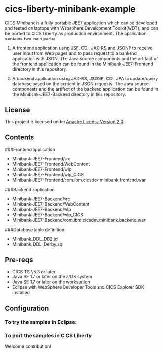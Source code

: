 # cics-liberty-minibank-example

CICS Minibank is a fully portable JEE7 application which can be developed and tested on laptops with Websphere Development Toolkit(WDT), and
can be ported to CICS Liberty as production environment. The application contains two main parts:

1. A frontend application using JSF, CDI, JAX-RS and JSONP to receive user input from Web pages and to pass request to a bankend application with JSON. 
The Java source components and the artifact of the frontend application can be found in the Minibank-JEE7-Frontend directory in this repository.

1. A backend application using JAX-RS, JSONP, CDI, JPA to update/query database based on the content in JSON requests. 
The Java source components and the artifact of the backend application can be found in the Minibank-JEE7-Backend directory in this repository.


## License
This project is licensed under [Apache License Version 2.0](LICENSE).   

## Contents

###Frontend application
- Minibank-JEE7-Frontend/src
- Minibank-JEE7-Frontend/WebContent
- Minibank-JEE7-Frontend/wlp
- Minibank-JEE7-Frontend/wlp_CICS
- Minibank-JEE7-Frontend/com.ibm.cicsdev.minibank.frontend.war


###Backend application
- Minibank-JEE7-Backend/src
- Minibank-JEE7-Backend/WebContent
- Minibank-JEE7-Backend/wlp
- Minibank-JEE7-Backend/wlp_CICS
- Minibank-JEE7-Backend/com.ibm.cicsdev.minibank.backend.war

###Database table definition
- Minibank_DDL_DB2.jcl
- Minibank_DDL_Derby.sql

## Pre-reqs

* CICS TS V5.3 or later
* Java SE 1.7 or later on the z/OS system
* Java SE 1.7 or later on the workstation
* Eclipse with WebSphere Developer Tools and CICS Explorer SDK installed


## Configuration


### To try the samples in Eclipse:


### To port the samples in CICS Liberty


Welcome contribution!
